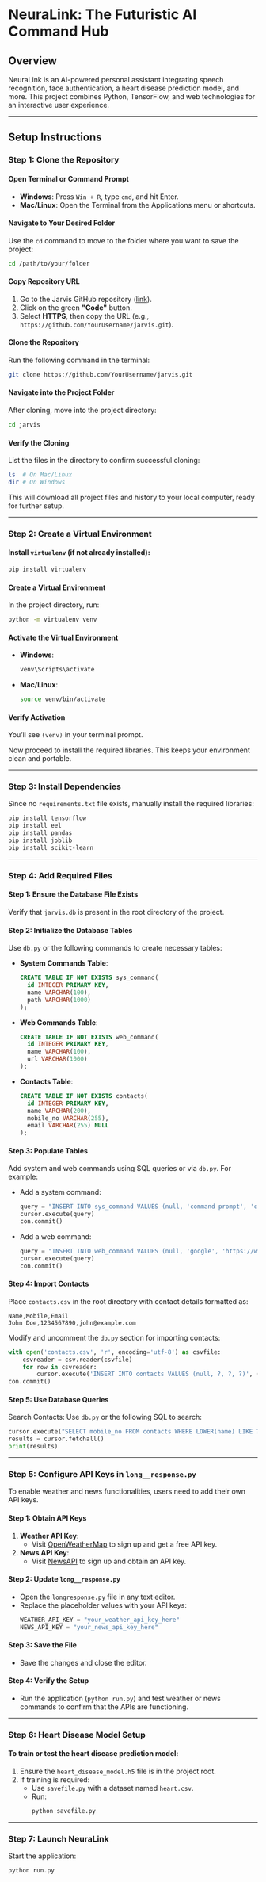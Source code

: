 # NeuraLink: The Futuristic AI Command Hub

## Overview
NeuraLink is an AI-powered personal assistant integrating speech recognition, face authentication, a heart disease prediction model, and more. This project combines Python, TensorFlow, and web technologies for an interactive user experience.

---

## Setup Instructions

### Step 1: Clone the Repository

#### Open Terminal or Command Prompt
- **Windows**: Press `Win + R`, type `cmd`, and hit Enter.
- **Mac/Linux**: Open the Terminal from the Applications menu or shortcuts.

#### Navigate to Your Desired Folder
Use the `cd` command to move to the folder where you want to save the project:
```bash
cd /path/to/your/folder
```

#### Copy Repository URL
1. Go to the Jarvis GitHub repository ([link](https://github.com/YourUsername/jarvis)).
2. Click on the green **"Code"** button.
3. Select **HTTPS**, then copy the URL (e.g., `https://github.com/YourUsername/jarvis.git`).

#### Clone the Repository
Run the following command in the terminal:
```bash
git clone https://github.com/YourUsername/jarvis.git
```

#### Navigate into the Project Folder
After cloning, move into the project directory:
```bash
cd jarvis
```

#### Verify the Cloning
List the files in the directory to confirm successful cloning:
```bash
ls  # On Mac/Linux
dir # On Windows
```
This will download all project files and history to your local computer, ready for further setup.

---

### Step 2: Create a Virtual Environment

#### Install `virtualenv` (if not already installed):
```bash
pip install virtualenv
```

#### Create a Virtual Environment
In the project directory, run:
```bash
python -m virtualenv venv
```

#### Activate the Virtual Environment
- **Windows**:
  ```bash
  venv\Scripts\activate
  ```
- **Mac/Linux**:
  ```bash
  source venv/bin/activate
  ```

#### Verify Activation
You’ll see `(venv)` in your terminal prompt.

Now proceed to install the required libraries. This keeps your environment clean and portable.

---

### Step 3: Install Dependencies
Since no `requirements.txt` file exists, manually install the required libraries:
```bash
pip install tensorflow
pip install eel
pip install pandas
pip install joblib
pip install scikit-learn
```

---

### Step 4: Add Required Files

#### Step 1: Ensure the Database File Exists
Verify that `jarvis.db` is present in the root directory of the project.

#### Step 2: Initialize the Database Tables
Use `db.py` or the following commands to create necessary tables:
- **System Commands Table**:
  ```sql
  CREATE TABLE IF NOT EXISTS sys_command(
    id INTEGER PRIMARY KEY,
    name VARCHAR(100),
    path VARCHAR(1000)
  );
  ```
- **Web Commands Table**:
  ```sql
  CREATE TABLE IF NOT EXISTS web_command(
    id INTEGER PRIMARY KEY,
    name VARCHAR(100),
    url VARCHAR(1000)
  );
  ```
- **Contacts Table**:
  ```sql
  CREATE TABLE IF NOT EXISTS contacts(
    id INTEGER PRIMARY KEY,
    name VARCHAR(200),
    mobile_no VARCHAR(255),
    email VARCHAR(255) NULL
  );
  ```

#### Step 3: Populate Tables
Add system and web commands using SQL queries or via `db.py`. For example:
- Add a system command:
  ```python
  query = "INSERT INTO sys_command VALUES (null, 'command prompt', 'c:\\Windows\\system32\\cmd.exe')"
  cursor.execute(query)
  con.commit()
  ```
- Add a web command:
  ```python
  query = "INSERT INTO web_command VALUES (null, 'google', 'https://www.google.com/')"
  cursor.execute(query)
  con.commit()
  ```

#### Step 4: Import Contacts
Place `contacts.csv` in the root directory with contact details formatted as:
```
Name,Mobile,Email
John Doe,1234567890,john@example.com
```
Modify and uncomment the `db.py` section for importing contacts:
```python
with open('contacts.csv', 'r', encoding='utf-8') as csvfile:
    csvreader = csv.reader(csvfile)
    for row in csvreader:
        cursor.execute('INSERT INTO contacts VALUES (null, ?, ?, ?)', (row[0], row[1], row[2]))
con.commit()
```

#### Step 5: Use Database Queries
Search Contacts: Use `db.py` or the following SQL to search:
```python
cursor.execute("SELECT mobile_no FROM contacts WHERE LOWER(name) LIKE ?", ('%search_query%',))
results = cursor.fetchall()
print(results)
```

---

### Step 5: Configure API Keys in `long__response.py`

To enable weather and news functionalities, users need to add their own API keys.

#### **Step 1: Obtain API Keys**
1. **Weather API Key**:
   - Visit [OpenWeatherMap](https://openweathermap.org/api) to sign up and get a free API key.
2. **News API Key**:
   - Visit [NewsAPI](https://newsapi.org/) to sign up and obtain an API key.

#### **Step 2: Update `long__response.py`**
- Open the `longresponse.py` file in any text editor.
- Replace the placeholder values with your API keys:
  ```python
  WEATHER_API_KEY = "your_weather_api_key_here"
  NEWS_API_KEY = "your_news_api_key_here"
  ```

#### **Step 3: Save the File**
- Save the changes and close the editor.

#### **Step 4: Verify the Setup**
- Run the application (`python run.py`) and test weather or news commands to confirm that the APIs are functioning.

---

### Step 6: Heart Disease Model Setup

#### To train or test the heart disease prediction model:
1. Ensure the `heart_disease_model.h5` file is in the project root.
2. If training is required:
   - Use `savefile.py` with a dataset named `heart.csv`.
   - Run:
     ```bash
     python savefile.py
     ```

---

### Step 7: Launch NeuraLink
Start the application:
```bash
python run.py
```
